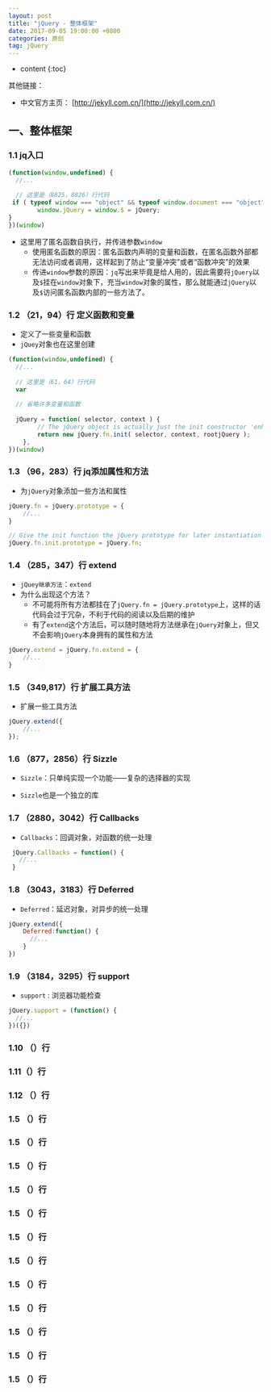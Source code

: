 ```yaml
---
layout: post
title: "jQuery - 整体框架"
date: 2017-09-05 19:00:00 +0800 
categories: 原创
tag: jQuery
---
```

* content
{:toc}

其他链接：

+ 中文官方主页： [http://jekyll.com.cn/](http://jekyll.com.cn/)



<!-- more -->

## 一、整体框架

### 1.1 jq入口

```js
(function(window,undefined) {
  //...
  
  // 这里是（8825，8826）行代码
 if ( typeof window === "object" && typeof window.document === "object" ) {
        window.jQuery = window.$ = jQuery;
}
})(window)
```

* 这里用了匿名函数自执行，并传进参数`window`
    * 使用匿名函数的原因：匿名函数内声明的变量和函数，在匿名函数外部都无法访问或者调用，这样起到了防止“变量冲突”或者“函数冲突”的效果
    * 传进`window`参数的原因：`jq`写出来毕竟是给人用的，因此需要将`jQuery`以及`$`挂在`window`对象下，充当`window`对象的属性，那么就能通过`jQuery`以及`$`访问匿名函数内部的一些方法了。

### 1.2 （21，94）行 定义函数和变量

* 定义了一些变量和函数
* `jQuey`对象也在这里创建

```js
(function(window,undefined) {
  //...
  
  // 这里是（61，64）行代码
  var 
  
  // 省略许多变量和函数
  
  jQuery = function( selector, context ) {
        // The jQuery object is actually just the init constructor 'enhanced'
        return new jQuery.fn.init( selector, context, rootjQuery );
    },
})(window)
```

### 1.3 （96，283）行 jq添加属性和方法

* 为`jQuery`对象添加一些方法和属性      

```js
jQuery.fn = jQuery.prototype = {
    //...
}

// Give the init function the jQuery prototype for later instantiation
jQuery.fn.init.prototype = jQuery.fn;

```

### 1.4 （285，347）行 extend

* `jQuey继承方法`：`extend`
* 为什么出现这个方法？
    * 不可能将所有方法都挂在了`jQuery.fn = jQuery.prototype`上，这样的话代码会过于冗杂，不利于代码的阅读以及后期的维护
    * 有了`extend`这个方法后，可以随时随地将方法继承在`jQuery`对象上，但又不会影响`jQuery`本身拥有的属性和方法

```js
jQuery.extend = jQuery.fn.extend = {
    //...
}
```

### 1.5 （349,817）行 扩展工具方法

* 扩展一些工具方法

```js
jQuery.extend({
    //...
});
```

### 1.6 （877，2856）行 Sizzle

* `Sizzle`：只单纯实现一个功能——复杂的选择器的实现

* `Sizzle`也是一个独立的库

### 1.7 （2880，3042）行 Callbacks

* `Callbacks`：回调对象，对函数的统一处理

```js
 jQuery.Callbacks = function() {
   //...
 }
```

### 1.8 （3043，3183）行 Deferred

* `Deferred`：延迟对象，对异步的统一处理

```js
jQuery.extend({
    Deferred:function() {
      //...
    }
})
```

### 1.9 （3184，3295）行 support

* `support` : 浏览器功能检查

```js
jQuery.support = (function() {
  //...
})({})
```
### 1.10 （）行
### 1.11（）行
### 1.12 （）行
### 1.5 （）行
### 1.5 （）行
### 1.5 （）行
### 1.5 （）行
### 1.5 （）行
### 1.5 （）行
### 1.5 （）行
### 1.5 （）行
### 1.5 （）行
### 1.5 （）行
### 1.5 （）行
### 1.5 （）行
